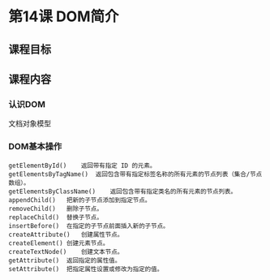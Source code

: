 # 第14课 DOM简介
## 课程目标


## 课程内容
### 认识DOM
文档对象模型
### DOM基本操作
    getElementById()	返回带有指定 ID 的元素。
    getElementsByTagName()	返回包含带有指定标签名称的所有元素的节点列表（集合/节点数组）。
    getElementsByClassName()	返回包含带有指定类名的所有元素的节点列表。
    appendChild()	把新的子节点添加到指定节点。
    removeChild()	删除子节点。
    replaceChild()	替换子节点。
    insertBefore()	在指定的子节点前面插入新的子节点。
    createAttribute()	创建属性节点。
    createElement()	创建元素节点。
    createTextNode()	创建文本节点。
    getAttribute()	返回指定的属性值。
    setAttribute()	把指定属性设置或修改为指定的值。

